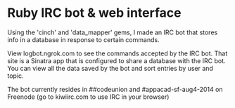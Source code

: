 Ruby IRC bot & web interface
===

Using the 'cinch' and 'data_mapper' gems, I made an IRC bot that stores info in a database in response to certain commands. 


View logbot.ngrok.com to see the commands accepted by the IRC bot. That site is a Sinatra app that is configured to share a database with the IRC bot. You can view all the data saved by the bot and sort entries by user and topic. 


The bot currently resides in ##codeunion and #appacad-sf-aug4-2014 on Freenode (go to kiwiirc.com to use IRC in your browser)


